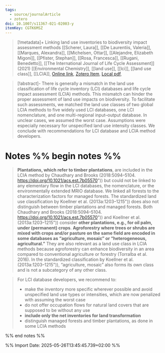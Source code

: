 ```yaml
---
tags:
  - source/journalArticle
  - zotero
doi: 10.1007/s11367-021-02003-y
itemKey: CGTK6MSZ
---
```

>[!metadata]+
> Linking land use inventories to biodiversity impact assessment methods
> [[Scherer, Laura]], [[De Laurentiis, Valeria]], [[Marques, Alexandra]], [[Michelsen, Ottar]], [[Alejandre, Elizabeth Migoni]], [[Pfister, Stephan]], [[Rosa, Francesca]], [[Rugani, Benedetto]], 
> [[The International Journal of Life Cycle Assessment]] (2021)
> [[Environmental Chemistry]], [[land use]], [[lci]], [[land use class]], [[LCIA]], 
> [Online link](https://doi.org/10.1007/s11367-021-02003-y), [Zotero Item](zotero://select/library/items/CGTK6MSZ), [Local pdf](file://C:/Users/aburg/Documents/references/zotero/storage/LNE3AS5D/Scherer2021_Linkingland.pdf), 

>[!abstract]-
>There is generally a mismatch in the land use classification of life cycle inventory (LCI) databases and life cycle impact assessment (LCIA) methods. This mismatch can hinder the proper assessment of land use impacts on biodiversity. To facilitate such assessments, we matched the land use classes of two global LCIA methods to five widely used LCI databases, one LCI nomenclature, and one multi-regional input–output database. In unclear cases, we assumed the worst case. Assumptions were especially necessary for unspecified land use intensity classes. We conclude with recommendations for LCI database and LCIA method developers.

# Notes %% begin notes %%

> **Plantations, which refer to timber plantations**, are included in the LCIA method by Chaudhary and Brooks (2018:5094–5104. https://doi.org/10.1021/acs.est.7b05570")) but could not be linked to any elementary flow in the LCI databases, the nomenclature, or the environmentally extended MRIO database. We linked all forests to the characterization factors for managed forests. The standardized land use classification by Koellner et al. (2013a:1203–1215")) does also not distinguish between timber plantations and managed forests. Both Chaudhary and Brooks (2018:5094–5104. https://doi.org/10.1021/acs.est.7b05570")) and Koellner et al. (2013a:1203–1215")) consider **other plantations, e.g., for oil palm, under (permanent) crops**. **Agroforestry where trees or shrubs are mixed with crops and/or pasture on the same field are encoded in some databases as “agriculture, mosaic” or “heterogeneous, agricultural.”** They are also relevant as a land use class in LCIA methods because agroforestry can enhance biodiversity in an area compared to conventional agriculture or forestry (Torralba et al. 2016). In the standardized classification by Koellner et al. (2013a:1203–1215")), “agriculture, mosaic” also forms its own class and is not a subcategory of any other class.

> For LCI database developers, we recommend to:
> - make the inventory more specific wherever possible and avoid unspecified land use types or intensities, which are now penalized with assuming the worst case
> - do not offer occupation flows for natural land covers that are supposed to be without any use
> - **include only the net inventories for land transformation**
> - distinguish managed forests and timber plantations, as done in some LCIA methods

%% end notes %%




%% Import Date: 2025-05-26T13:45:45.739+02:00 %%
